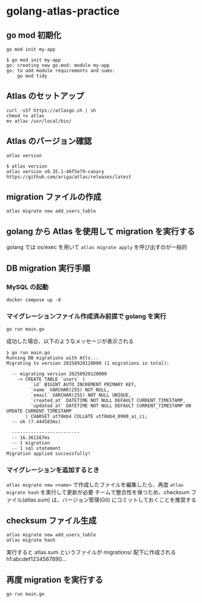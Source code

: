 # golang-atlas-practice

## go mod 初期化
```
go mod init my-app
```

```
$ go mod init my-app
go: creating new go.mod: module my-app
go: to add module requirements and sums:
	go mod tidy
```

## Atlas のセットアップ
```
curl -sSf https://atlasgo.sh | sh
chmod +x atlas
mv atlas /usr/local/bin/
```

## Atlas のバージョン確認
```
atlas version
```

```
$ atlas version
atlas version v0.35.1-46f5e79-canary
https://github.com/ariga/atlas/releases/latest
```

## migration ファイルの作成
```
atlas migrate new add_users_table
```

## golang から Atlas を使用して migration を実行する
golang では os/exec を用いて `atlas migrate apply` を呼び出すのが一般的

## DB migration 実行手順

### MySQL の起動
```
docker compose up -d
```

### マイグレーションファイル作成済み前提で golang を実行
```
go run main.go
```

成功した場合、以下のようなメッセージが表示される
```
❯ go run main.go
Running DB migrations with Atls...
Migrating to version 20250920120000 (1 migrations in total):

  -- migrating version 20250920120000
    -> CREATE TABLE `users` (
         `id` BIGINT AUTO_INCREMENT PRIMARY KEY,
         `name` VARCHAR(255) NOT NULL,
         `email` VARCHAR(255) NOT NULL UNIQUE,
         `created_at` DATETIME NOT NULL DEFAULT CURRENT_TIMESTAMP,
         `updated_at` DATETIME NOT NULL DEFAULT CURRENT_TIMESTAMP ON UPDATE CURRENT_TIMESTAMP
       ) CHARSET utf8mb4 COLLATE utf8mb4_0900_ai_ci;
  -- ok (7.444583ms)

  -------------------------
  -- 16.361167ms
  -- 1 migration
  -- 1 sql statement
Migration applied successfully!
```

### マイグレーションを追加するとき
`atlas migrate new <name>` で作成したファイルを編集したら、再度 `atlas migrate hash` を実行して更新が必要
チームで整合性を保つため、checksum ファイル(atlas.sum) は、バージョン管理(Git) にコミットしておくことを推奨する

## checksum ファイル生成
```
atlas migrate new add_users_table
atlas migrate hash
```

実行すると atlas.sum というファイルが migrations/ 配下に作成される<br>
h1:abcdef1234567890...

## 再度 migration を実行する　
```
go run main.go
```
